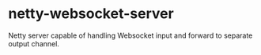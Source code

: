 # netty-websocket-server
Netty server capable of handling Websocket input and forward to separate output channel.
